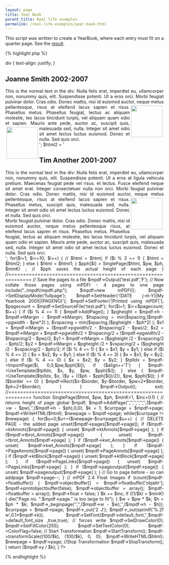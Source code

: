 ```yaml
---
layout: page
title: Year Book
parent_title: Real life examples
permalink: /real-life-examples/year-book.html
---
```


<div id="bpmbook" class="bpmbook" style="direction:ltr;">
<div class="topic_user_field">
<div id="U0">
<p>This script was written to create a YearBook, where each entry must fit on a quarter page. See the <a href="files/docs/example_yearbook.pdf">result</a>.</p>

{% highlight php %}
<?php

<?php

// First write all your entries to a PDF file, forcing each entry to fit on one page

include("../mpdf.php");

// Define the maximum containing box width &amp; height for each text box as it will appear on the final page (no padding or margin here)

$pw = 80;        // Width

$ph = 110;       // Height

$minK = 0.7;     // Maximum scaling factor 0.7 = 70%

$inc = 0.01;     // Increment to change scaling factor 0.05 = 5%

$spacing = 10;   // millimetres (vertically and horizonatlly between boxes in output) shrinks if boxes too big

$border = 3;     // millimetres round final boxes (-1 for no border)

$align = 'T';    // T(op) or M(iddle) for content of final output boxes

// Only change the first parameter of the next line if required e.g. utf-8

$mpdf = new mPDF('', array(($pw*(1/$minK)),($ph*(1/$minK))), '','', 0,($pw*(1/$minK))-$pw,0,($ph*(1/$minK))-$ph,0,0);

$pph = array();

// FOR EACH ENTRY FOR YOUR YEARBOOK saving the page height in $pph (where $html is the HTML code for the entry):

//    $pph[$i] = SinglePage($html, $pw, $ph, $minK);

//==============================================================

// .. but we will use this for an example

$html1 = '

<style>

div { text-align: justify; }

</style>

<h2>Joanne Smith 2002-2007</h2><div>This is the normal text in the div: Nulla felis erat, imperdiet eu, ullamcorper non, nonummy quis, elit. Suspendisse potenti. Ut a eros orci. Morbi feugiat pulvinar dolor. Cras odio. Donec mattis, nisi id euismod auctor, neque metus pellentesque, <img src="tiger.wmf" width="100" style="float: right; margin: 4px; " /> risus at eleifend lacus sapien et risus. Phasellus metus. Phasellus feugiat, lectus ac aliquam molestie, leo lacus tincidunt turpis, vel aliquam quam odio et sapien. Mauris ante pede, auctor ac, suscipit quis, malesuada sed,<img src="tiger.jpg" width="100" style="float: left; margin: 4px; " /> nulla. Integer sit amet odio sit amet lectus luctus euismod. Donec et nulla. Sed quis orci. </div>

';

$html2 = '

<style>

div { text-align: justify; }

</style>

<h2>Tim Another 2001-2007</h2><div>This is the normal text in the div: Nulla felis erat, imperdiet eu, ullamcorper non, nonummy quis, elit. Suspendisse potenti. Ut a eros at ligula vehicula pretium. Maecenas feugiat pede vel risus. et lectus. Fusce eleifend neque sit amet erat. Integer consectetuer nulla non orci. Morbi feugiat pulvinar dolor. Cras odio. Donec mattis, nisi id euismod auctor, neque metus pellentesque, <img src="tiger.jpg" width="100" style="float: right; margin: 4px; " /> risus at eleifend lacus sapien et risus. Phasellus metus, suscipit quis, malesuada sed, nulla. Integer sit amet odio sit amet lectus luctus euismod. Donec et nulla. Sed quis orci.  <br />

Morbi feugiat pulvinar dolor. Cras odio. Donec mattis, nisi id euismod auctor, neque metus pellentesque risus, at eleifend lacus sapien et risus. Phasellus metus. Phasellus feugiat, lectus ac aliquam molestie, leo lacus tincidunt turpis, vel aliquam quam odio et sapien. Mauris ante pede, auctor ac, suscipit quis, malesuada sed, nulla. Integer sit amet odio sit amet lectus luctus euismod. Donec et nulla. Sed quis orci. </div>

';

for($i=1; $i<=10; $i++) {

    // $html = $html;

    if ($i % 3 == 1) { $html = $html2; }

    else { $html = $html1; }

    $pph[$i] = SinglePage($html, $pw, $ph, $minK) ;    // $pph saves the actual height of each page

}

//==============================================================

// Save the pages to a file

$mpdf->Output('test.pdf','F');

// Now collate those pages using mPDFI - 4 pages to one page

include("../mpdfi/mpdfi.php");

$mpdf=new mPDFI(); 

$mpdf->SetDisplayMode('fullpage');

$mpdf->SetHeader('{DATE j-m-Y}|My Yearbook 2005|{PAGENO}');

$mpdf->SetFooter('|Printed using mPDF|');

$pagecount = $mpdf->SetSourceFile('test.pdf');

for($i=1; $i<=$pagecount; $i++) {

    if ($i % 4 == 1) { $mpdf->AddPage(); }

    $pgheight = $mpdf->h - $mpdf->tMargin - $mpdf->bMargin;

    $hspacing = min($spacing,($mpdf->pgwidth - $pw*2) );

    $vspacing = min($spacing,($pgheight - $ph*2) );

    $x1 = $mpdf->lMargin + ($mpdf->pgwidth/2 - $hspacing/2 - $pw)/2;

    $x2 = $mpdf->lMargin + $mpdf->pgwidth/2 + $hspacing/2 + ($mpdf->pgwidth/2 - $hspacing/2 - $pw)/2;

    $y1 = $mpdf->tMargin + ($pgheight /2 - $vspacing/2 - $ph)/2;

    $y2 = $mpdf->tMargin + $pgheight /2 + $vspacing/2 + ($pgheight /2 - $vspacing/2 - $ph)/2;

    if ($i % 4 == 1) { $x = $x1; $y = $y1; }

    else if ($i % 4 == 2) { $x = $x2; $y = $y1; }

    else if ($i % 4 == 3) { $x = $x1; $y = $y2; }

    else if ($i % 4 == 0) { $x = $x2; $y = $y2; }

    $tplIdx = $mpdf->ImportPage($i, 0,0,$pw,$pph[$i]);

    if ($align=='T') { $mpdf->UseTemplate($tplIdx, $x, $y, $pw, $pph[$i]); }

    else { $mpdf->UseTemplate($tplIdx, $x, ($y + (($ph - $pph[$i])/2)), $pw, $pph[$i]); }

    if ($border >= 0) { $mpdf->Rect($x-$border, $y-$border, $pw+2*$border, $ph+2*$border); }

}

$mpdf->Output();

exit;

//==============================================================

function SinglePage($html, $pw, $ph, $minK=1, $inc=0.1) {

// returns height of page

global $mpdf;

    $mpdf->AddPage('','','','','','',($mpdf->w - $pw),'',($mpdf->h - $ph),0,0);

    $k = 1;

    $currpage = $mpdf->page;

    $mpdf->WriteHTML($html);

    $newpage = $mpdf->page;

    while($currpage != $newpage) {

        for($u=0;$u<=($newpage-$currpage);$u++) {

            // DELETE PAGE - the added page

            unset($mpdf->pages[$mpdf->page]);

            if ($mpdf->ktAnnots[$mpdf->page]) { unset( $mpdf->ktAnnots[$mpdf->page] ); }

            if ($mpdf->tbrot_Annots[$mpdf->page]) { unset( $mpdf->tbrot_Annots[$mpdf->page] ); }

            if ($mpdf->kwt_Annots[$mpdf->page]) { unset( $mpdf->kwt_Annots[$mpdf->page] ); }

            if ($mpdf->PageAnnots[$mpdf->page]) { unset( $mpdf->PageAnnots[$mpdf->page] ); }

            if ($mpdf->ktBlock[$mpdf->page]) { unset( $mpdf->ktBlock[$mpdf->page] ); }

            if ($mpdf->PageLinks[$mpdf->page]) { unset( $mpdf->PageLinks[$mpdf->page] ); }

            if ($mpdf->pageoutput[$mpdf->page]) { unset( $mpdf->pageoutput[$mpdf->page] ); }

            // Go to page before  - so can addpage

            $mpdf->page--;

        }

        // mPDF 2.4 Float Images

        if (count($mpdf->floatbuffer)) {

            $mpdf->objectbuffer[] = $mpdf->floatbuffer['objattr'];

            $mpdf->printobjectbuffer(false);

            $mpdf->objectbuffer = array();

            $mpdf->floatbuffer = array();

            $mpdf->float = false;

        }

        $k += $inc;

        if ((1/$k) < $minK) { die("Page no. ".$mpdf->page." is too large to fit"); }

        $w = $pw * $k;

        $h = $ph * $k;

        $mpdf->_beginpage('','',($mpdf->w - $w),'',($mpdf->h - $h));

        $currpage = $mpdf->page;

        $mpdf->_out('2 J');

        $mpdf->_out(sprintf('%.2f w',0.1*$mpdf->k));

        $mpdf->SetFont($mpdf->default_font,'',$mpdf->default_font_size ,true,true);    // forces write

        $mpdf->SetDrawColor(0);

        $mpdf->SetFillColor(255);

        $mpdf->SetTextColor(0);

        $mpdf->ColorFlag=false;

        // Start Transformation

        $mpdf->StartTransform();

        $mpdf->transformScale((100/$k), (100/$k), 0, 0);

        $mpdf->WriteHTML($html);

        $newpage = $mpdf->page;

        //Stop Transformation

        $mpdf->StopTransform();

    }

    return ($mpdf->y / $k);

}

?>
{% endhighlight %}

<p>&nbsp;</p>
</div>
</div>

